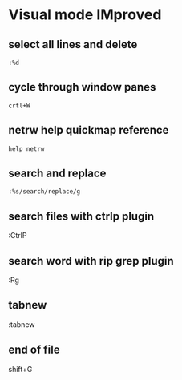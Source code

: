 # Visual mode IMproved

## select all lines and delete
`:%d`

## cycle through window panes
`crtl+W`

## netrw help quickmap reference
`help netrw`

## search and replace
`:%s/search/replace/g`

## search files with ctrlp plugin
:CtrlP

## search word with rip grep plugin
:Rg

## tabnew
:tabnew 

## end of file
shift+G


